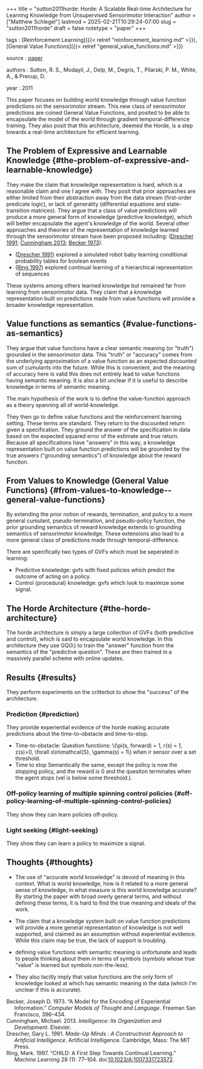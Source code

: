 +++
title = "sutton2011horde: Horde: A Scalable Real-time Architecture for Learning Knowledge from Unsupervised Sensorimotor Interaction"
author = ["Matthew Schlegel"]
lastmod = 2025-02-21T10:29:24-07:00
slug = "sutton2011horde"
draft = false
notetype = "paper"
+++

tags
: [Reinforcement Learning]({{< relref "reinforcement_learning.md" >}}), [General Value Functions]({{< relref "general_value_functions.md" >}})

source
: [paper](http://www.ifaamas.org/Proceedings/aamas2011/papers/A6_R70.pdf)

authors
: Sutton, R. S., Modayil, J., Delp, M., Degris, T., Pilarski, P. M., White, A., &amp; Precup, D.

year
: 2011

This paper focuses on building world knowledge through value function predictions on the sensorimotor stream. This new class of sensorimotor predictions are coined General Value Functions, and posited to be able to encapsulate the model of the world through gradient temporal-difference training. They also posit that this architecture, deemed the Horde, is a step towards a real-time architecture for efficient learning.


## The Problem of Expressive and Learnable Knowledge {#the-problem-of-expressive-and-learnable-knowledge}

They make the claim that knowledge representation is hard, which is a reasonable claim and one I agree with. They posit that prior approaches are either limited from their abstraction away from the data stream (first-order predicate logic), or lack of generality (differential equations and state-transition matrices). They argue that a class of value predictions will produce a more general form of knowledge (predictive knowledge), which will better encapsulate the agent's knowledge of the world. Several other approaches and theories of the representation of knowledge learned through the sensorimotor stream have been proposed including: (<a href="#citeproc_bib_item_3">Drescher 1991</a>; <a href="#citeproc_bib_item_2">Cunningham 2013</a>; <a href="#citeproc_bib_item_1">Becker 1973</a>).

-   (<a href="#citeproc_bib_item_3">Drescher 1991</a>) explored a simulated robot baby learning conditional probability tables for boolean events
-   (<a href="#citeproc_bib_item_4">Ring 1997</a>) explored continual learning of a hierarchical representation of sequences

These systems among others learned knowledge but remained far from learning from sensorimotor data. They claim that a knowledge representation built on predictions made from value functions will provide a broader knowledge representation.


## Value functions as semantics {#value-functions-as-semantics}

They argue that value functions have a clear semantic meaning (or "truth") grounded in the sensorimotor data. This "truth" or "accuracy" comes from the underlying approximation of a value function as an expected discounted sum of cumulants into the future. While this is convenient, and the meaning of accuracy here is valid this does not entirely lead to value functions having semantic meaning. It is also a bit unclear if it is useful to describe knowledge in terms of semantic meaning.

The main hypothesis of the work is to define the value-function approach as a theory spanning all of world-knowledge.

They then go to define value functions and the reinforcement learning setting. These terms are standard. They return to the discounted return given a specification. They ground the answer of the specification in data based on the expected squared error of the estimate and true return. Because all specifications have "answers" in this way, a knowledge representation built on value function predictions will be grounded by the true answers ("grounding semantics") of knowledge about the reward function.


## From Values to Knowledge (General Value Functions) {#from-values-to-knowledge--general-value-functions}

By extending the prior notion of rewards, termination, and policy to a more general cumulant, pseudo-termination, and pseudo-policy function, the prior grounding semantics of reward knowledge extends to grounding semantics of sensorimotor knowledge. These extensions also lead to a more general class of predictions made through temporal-difference.

There are specifically two types of GVFs which must be seperated in learning:

-   Predictive knowledge: gvfs with fixed policies which predict the outcome of acting on a policy.
-   Control (procedural) knowledge: gvfs which look to maximize some signal.


## The Horde Architecture {#the-horde-architecture}

The horde architecture is simply a large collection of GVFs (both predictive and control), which is said to encapsulate world knowledge. In this architecture they use GQ(&lambda;) to train the "answer" function from the semantics of the "predictive question". These are then trained in a massively parallel scheme with online updates.


## Results {#results}

They perform experiments on the critterbot to show the "success" of the architecture.


### Prediction {#prediction}

They provide experiential evidence of the horde making accurate predictions about the time-to-obstacle and time-to-stop.

-   Time-to-obstacle:
    Question functions: \\(\pi(s, forward) = 1, r(s) = 1, z(s)=0, \forall s\in\mathcal{S}, \gamma(s) = 1\\) when ir sensor over a set threshold.
-   Time to stop
    Semantically the same, except the policy is now the stopping policy, and the reward is 0 and the quesiton terminates when the agent stops (vel is below some threshold.).


### Off-policy learning of multiple spinning control policies {#off-policy-learning-of-multiple-spinning-control-policies}

They show they can learn policies off-policy.


### Light seeking {#light-seeking}

They show they can learn a policy to maximize a signal.


## Thoughts {#thoughts}

-   The use of "accurate world knowledge" is devoid of meaning in this context. What is world knowledge, how is it related to a more general sense of knowledge, in what measure is this world knowledge accurate? By starting the paper with broad overly general terms, and without defining these terms, it is hard to find the true meaning and ideals of the work.

-   The claim that a knowledge system built on value function predictions will provide a more general representation of knowledge is not well supported, and claimed as an assumption without experiential evidence. While this claim may be true, the lack of support is troubling.

-   defining value functions with semantic meaning is unfortunate and leads to people thinking about them in terms of symbols (symbols whose true "value" is learned but symbols non-the-less).

-   They also tacitly imply that value functions are the only form of knowledge looked at which has semantic meaning in the data (which I'm unclear if this is accurate).



<style>.csl-entry{text-indent: -1.5em; margin-left: 1.5em;}</style><div class="csl-bib-body">
  <div class="csl-entry"><a id="citeproc_bib_item_1"></a>Becker, Joseph D. 1973. “A Model for the Encoding of Experiential Information.” <i>Computer Models of Thought and Language</i>. Freeman San Francisco, 396–434.</div>
  <div class="csl-entry"><a id="citeproc_bib_item_2"></a>Cunningham, Michael. 2013. <i>Intelligence: Its Organization and Development</i>. Elsevier.</div>
  <div class="csl-entry"><a id="citeproc_bib_item_3"></a>Drescher, Gary L. 1991. <i>Made-Up Minds : A Constructivist Approach to Artificial Intelligence</i>. Artificial Intelligence. Cambridge, Mass: The MIT Press.</div>
  <div class="csl-entry"><a id="citeproc_bib_item_4"></a>Ring, Mark. 1997. “CHILD: A First Step Towards Continual Learning.” <i>Machine Learning</i> 28 (1): 77–104. doi:<a href="https://doi.org/10.1023/A:1007331723572">10.1023/A:1007331723572</a>.</div>
</div>
